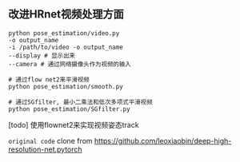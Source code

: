 ## 改进HRnet视频处理方面
```
python pose_estimation/video.py
-o output_name
-i /path/to/video -o output_name
--display # 显示出来
--camera # 通过网络摄像头作为视频的输入

```

```
# 通过flow net2来平滑视频
python pose_estimation/smooth.py

# 通过SGfilter, 最小二乘法和低次多项式平滑视频  
python pose_estimation/SGfilter.py

```  

[todo] 
使用flownet2来实现视频姿态track



`original code`
clone from https://github.com/leoxiaobin/deep-high-resolution-net.pytorch 
